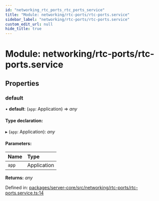 ```yaml
---
id: "networking_rtc_ports_rtc_ports_service"
title: "Module: networking/rtc-ports/rtc-ports.service"
sidebar_label: "networking/rtc-ports/rtc-ports.service"
custom_edit_url: null
hide_title: true
---
```


# Module: networking/rtc-ports/rtc-ports.service

## Properties

### default

• **default**: (`app`: Application) => *any*

#### Type declaration:

▸ (`app`: Application): *any*

#### Parameters:

Name | Type |
:------ | :------ |
`app` | Application |

**Returns:** *any*

Defined in: [packages/server-core/src/networking/rtc-ports/rtc-ports.service.ts:14](https://github.com/xr3ngine/xr3ngine/blob/a16a45d7e/packages/server-core/src/networking/rtc-ports/rtc-ports.service.ts#L14)
